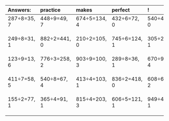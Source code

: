 | Answers: | practice | makes | perfect | ! |
| :--- | :--- | :--- | :--- | :--- |
| 287÷8=35, 7 | 448÷9=49, 7 | 674÷5=134, 4 | 432÷6=72, 0 | 540÷4=135, 0 | 
|   |   |   |   |   | 
|   |   |   |   |   | 
|   |   |   |   |   | 
| 249÷8=31, 1 | 882÷2=441, 0 | 210÷2=105, 0 | 745÷6=124, 1 | 305÷2=152, 1 | 
|   |   |   |   |   | 
|   |   |   |   |   | 
|   |   |   |   |   | 
| 123÷9=13, 6 | 776÷3=258, 2 | 903÷9=100, 3 | 289÷8=36, 1 | 670÷9=74, 4 | 
|   |   |   |   |   | 
|   |   |   |   |   | 
|   |   |   |   |   | 
| 411÷7=58, 5 | 540÷8=67, 4 | 413÷4=103, 1 | 836÷2=418, 0 | 608÷6=101, 2 | 
|   |   |   |   |   | 
|   |   |   |   |   | 
|   |   |   |   |   | 
| 155÷2=77, 1 | 365÷4=91, 1 | 815÷4=203, 3 | 606÷5=121, 1 | 949÷4=237, 1 | 
|   |   |   |   |   | 
|   |   |   |   |   | 
|   |   |   |   |   | 
